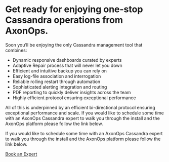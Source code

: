 # Get ready for enjoying one-stop Cassandra operations from AxonOps.

Soon you’ll be enjoying the only Cassandra management tool that combines:

* Dynamic responsive dashboards curated by experts
* Adaptive Repair process that will never let you down
* Efficient and intuitive backup you can rely on
* Easy log-file association and interrogation
* Reliable rolling restart through automation
* Sophisticated alerting integration and routing
* PDF reporting to quickly deliver insights across the team
* Highly efficient protocol ensuring exceptional performance

All of this is underpinned by an efficient bi-directional protocol ensuring exceptional performance and scale.
If you would like to schedule some time with an AxonOps Cassandra expert to walk you through the install and the AxonOps platform please follow the link below.


If you would like to schedule some time with an AxonOps Cassandra expert to walk you through the install and the AxonOps platform please follow the link below.

<a class="book_expert" href="https://axonops.com/book-an-expert/" target="_blank">Book an Expert</a>